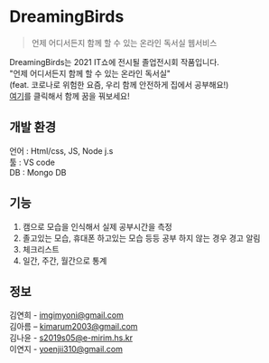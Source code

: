 # DreamingBirds
> 언제 어디서든지 함께 할 수 있는 온라인 독서실 웹서비스
<!-- [![NPM Version][npm-image]][npm-url]
[![Build Status][travis-image]][travis-url]
[![Downloads Stats][npm-downloads]][npm-url] -->

DreamingBirds는 2021 IT쇼에 전시될 졸업전시회 작품입니다.  <br>
"언제 어디서든지 함께 할 수 있는 온라인 독서실" <br>
(feat. 코로나로 위험한 요즘, 우리 함께 안전하게 집에서 공부해요!)<br>
[여기](http://dreamingbirds.emirim.kr/)를 클릭해서 함께 꿈을 꿔보세요!


## 개발 환경
언어 : Html/css, JS, Node j.s<br>
툴 : VS code<br>
DB : Mongo DB

## 기능
1. 캠으로 모습을 인식해서 실제 공부시간을 측정
2. 졸고있는 모습, 휴대폰 하고있는 모습 등등 공부 하지 않는 경우 경고 알림
3. 체크리스트
4. 일간, 주간, 월간으로 통계


## 정보

김연희 - imgimyoni@gmail.com <br>
김아름 – kimarum2003@gmail.com<br>
김나윤 - s2019s05@e-mirim.hs.kr<br>
이연지 - yoenjii310@gmail.com
